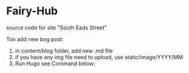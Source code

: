 # Fairy-Hub
source code for site "South Eads Street"

Too add new bog post:
1. in content/blog folder, add new .md file
2. if you have any img file need to upload, use static/image/YYYY/MM
3. Run Hugo see Command below:

